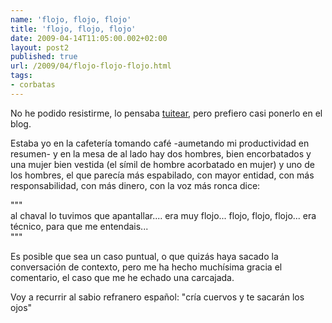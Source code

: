 ```yaml
---
name: 'flojo, flojo, flojo'
title: 'flojo, flojo, flojo'
date: 2009-04-14T11:05:00.002+02:00
layout: post2
published: true
url: /2009/04/flojo-flojo-flojo.html
tags: 
- corbatas
---
```


No he podido resistirme, lo pensaba [tuitear](http://twitter.com/javisantana/), pero prefiero casi ponerlo en el blog.  
  
Estaba yo en la cafetería tomando café -aumetando mi productividad en resumen- y en la mesa de al lado hay dos hombres, bien encorbatados y una mujer bien vestida (el símil de hombre acorbatado en mujer) y uno de los hombres, el que parecía más espabilado, con mayor entidad, con más responsabilidad, con más dinero, con la voz más ronca dice:  
  
"""  
al chaval lo tuvimos que apantallar.... era muy flojo... flojo, flojo, flojo... era técnico, para que me entendais...  
"""  
  
Es posible que sea un caso puntual, o que quizás haya sacado la conversación de contexto, pero me ha hecho muchísima gracia el comentario, el caso que me he echado una carcajada.  
  
Voy a recurrir al sabio refranero español: "cría cuervos y te sacarán los ojos"